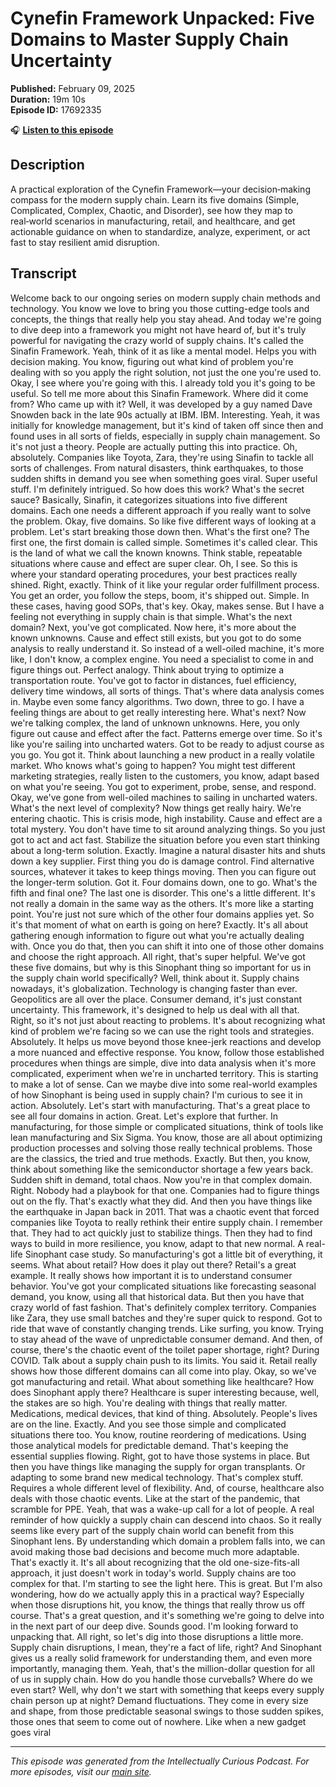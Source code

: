 # Cynefin Framework Unpacked: Five Domains to Master Supply Chain Uncertainty

**Published:** February 09, 2025  
**Duration:** 19m 10s  
**Episode ID:** 17692335

🎧 **[Listen to this episode](https://intellectuallycurious.buzzsprout.com/2529712/episodes/17692335-cynefin-framework-unpacked-five-domains-to-master-supply-chain-uncertainty)**

## Description

<p>A practical exploration of the Cynefin Framework—your decision‑making compass for the modern supply chain. Learn its five domains (Simple, Complicated, Complex, Chaotic, and Disorder), see how they map to real‑world scenarios in manufacturing, retail, and healthcare, and get actionable guidance on when to standardize, analyze, experiment, or act fast to stay resilient amid disruption.</p>

## Transcript

Welcome back to our ongoing series on modern supply chain methods and technology. You know we love to bring you those cutting-edge tools and concepts, the things that really help you stay ahead. And today we're going to dive deep into a framework you might not have heard of, but it's truly powerful for navigating the crazy world of supply chains. It's called the Sinafin Framework. Yeah, think of it as like a mental model. Helps you with decision making. You know, figuring out what kind of problem you're dealing with so you apply the right solution, not just the one you're used to. Okay, I see where you're going with this. I already told you it's going to be useful. So tell me more about this Sinafin Framework. Where did it come from? Who came up with it? Well, it was developed by a guy named Dave Snowden back in the late 90s actually at IBM. IBM. Interesting. Yeah, it was initially for knowledge management, but it's kind of taken off since then and found uses in all sorts of fields, especially in supply chain management. So it's not just a theory. People are actually putting this into practice. Oh, absolutely. Companies like Toyota, Zara, they're using Sinafin to tackle all sorts of challenges. From natural disasters, think earthquakes, to those sudden shifts in demand you see when something goes viral. Super useful stuff. I'm definitely intrigued. So how does this work? What's the secret sauce? Basically, Sinafin, it categorizes situations into five different domains. Each one needs a different approach if you really want to solve the problem. Okay, five domains. So like five different ways of looking at a problem. Let's start breaking those down then. What's the first one? The first one, the first domain is called simple. Sometimes it's called clear. This is the land of what we call the known knowns. Think stable, repeatable situations where cause and effect are super clear. Oh, I see. So this is where your standard operating procedures, your best practices really shined. Right, exactly. Think of it like your regular order fulfillment process. You get an order, you follow the steps, boom, it's shipped out. Simple. In these cases, having good SOPs, that's key. Okay, makes sense. But I have a feeling not everything in supply chain is that simple. What's the next domain? Next, you've got complicated. Now here, it's more about the known unknowns. Cause and effect still exists, but you got to do some analysis to really understand it. So instead of a well-oiled machine, it's more like, I don't know, a complex engine. You need a specialist to come in and figure things out. Perfect analogy. Think about trying to optimize a transportation route. You've got to factor in distances, fuel efficiency, delivery time windows, all sorts of things. That's where data analysis comes in. Maybe even some fancy algorithms. Two down, three to go. I have a feeling things are about to get really interesting here. What's next? Now we're talking complex, the land of unknown unknowns. Here, you only figure out cause and effect after the fact. Patterns emerge over time. So it's like you're sailing into uncharted waters. Got to be ready to adjust course as you go. You got it. Think about launching a new product in a really volatile market. Who knows what's going to happen? You might test different marketing strategies, really listen to the customers, you know, adapt based on what you're seeing. You got to experiment, probe, sense, and respond. Okay, we've gone from well-oiled machines to sailing in uncharted waters. What's the next level of complexity? Now things get really hairy. We're entering chaotic. This is crisis mode, high instability. Cause and effect are a total mystery. You don't have time to sit around analyzing things. So you just got to act and act fast. Stabilize the situation before you even start thinking about a long-term solution. Exactly. Imagine a natural disaster hits and shuts down a key supplier. First thing you do is damage control. Find alternative sources, whatever it takes to keep things moving. Then you can figure out the longer-term solution. Got it. Four domains down, one to go. What's the fifth and final one? The last one is disorder. This one's a little different. It's not really a domain in the same way as the others. It's more like a starting point. You're just not sure which of the other four domains applies yet. So it's that moment of what on earth is going on here? Exactly. It's all about gathering enough information to figure out what you're actually dealing with. Once you do that, then you can shift it into one of those other domains and choose the right approach. All right, that's super helpful. We've got these five domains, but why is this Sinophant thing so important for us in the supply chain world specifically? Well, think about it. Supply chains nowadays, it's globalization. Technology is changing faster than ever. Geopolitics are all over the place. Consumer demand, it's just constant uncertainty. This framework, it's designed to help us deal with all that. Right, so it's not just about reacting to problems. It's about recognizing what kind of problem we're facing so we can use the right tools and strategies. Absolutely. It helps us move beyond those knee-jerk reactions and develop a more nuanced and effective response. You know, follow those established procedures when things are simple, dive into data analysis when it's more complicated, experiment when we're in uncharted territory. This is starting to make a lot of sense. Can we maybe dive into some real-world examples of how Sinophant is being used in supply chain? I'm curious to see it in action. Absolutely. Let's start with manufacturing. That's a great place to see all four domains in action. Great. Let's explore that further. In manufacturing, for those simple or complicated situations, think of tools like lean manufacturing and Six Sigma. You know, those are all about optimizing production processes and solving those really technical problems. Those are the classics, the tried and true methods. Exactly. But then, you know, think about something like the semiconductor shortage a few years back. Sudden shift in demand, total chaos. Now you're in that complex domain. Right. Nobody had a playbook for that one. Companies had to figure things out on the fly. That's exactly what they did. And then you have things like the earthquake in Japan back in 2011. That was a chaotic event that forced companies like Toyota to really rethink their entire supply chain. I remember that. They had to act quickly just to stabilize things. Then they had to find ways to build in more resilience, you know, adapt to that new normal. A real-life Sinophant case study. So manufacturing's got a little bit of everything, it seems. What about retail? How does it play out there? Retail's a great example. It really shows how important it is to understand consumer behavior. You've got your complicated situations like forecasting seasonal demand, you know, using all that historical data. But then you have that crazy world of fast fashion. That's definitely complex territory. Companies like Zara, they use small batches and they're super quick to respond. Got to ride that wave of constantly changing trends. Like surfing, you know. Trying to stay ahead of the wave of unpredictable consumer demand. And then, of course, there's the chaotic event of the toilet paper shortage, right? During COVID. Talk about a supply chain push to its limits. You said it. Retail really shows how those different domains can all come into play. Okay, so we've got manufacturing and retail. What about something like healthcare? How does Sinophant apply there? Healthcare is super interesting because, well, the stakes are so high. You're dealing with things that really matter. Medications, medical devices, that kind of thing. Absolutely. People's lives are on the line. Exactly. And you see those simple and complicated situations there too. You know, routine reordering of medications. Using those analytical models for predictable demand. That's keeping the essential supplies flowing. Right, got to have those systems in place. But then you have things like managing the supply for organ transplants. Or adapting to some brand new medical technology. That's complex stuff. Requires a whole different level of flexibility. And, of course, healthcare also deals with those chaotic events. Like at the start of the pandemic, that scramble for PPE. Yeah, that was a wake-up call for a lot of people. A real reminder of how quickly a supply chain can descend into chaos. So it really seems like every part of the supply chain world can benefit from this Sinophant lens. By understanding which domain a problem falls into, we can avoid making those bad decisions and become much more adaptable. That's exactly it. It's all about recognizing that the old one-size-fits-all approach, it just doesn't work in today's world. Supply chains are too complex for that. I'm starting to see the light here. This is great. But I'm also wondering, how do we actually apply this in a practical way? Especially when those disruptions hit, you know, the things that really throw us off course. That's a great question, and it's something we're going to delve into in the next part of our deep dive. Sounds good. I'm looking forward to unpacking that. All right, so let's dig into those disruptions a little more. Supply chain disruptions, I mean, they're a fact of life, right? And Sinophant gives us a really solid framework for understanding them, and even more importantly, managing them. Yeah, that's the million-dollar question for all of us in supply chain. How do you handle those curveballs? Where do we even start? Well, why don't we start with something that keeps every supply chain person up at night? Demand fluctuations. They come in every size and shape, from those predictable seasonal swings to those sudden spikes, those ones that seem to come out of nowhere. Like when a new gadget goes viral

---
*This episode was generated from the Intellectually Curious Podcast. For more episodes, visit our [main site](https://intellectuallycurious.buzzsprout.com).*
